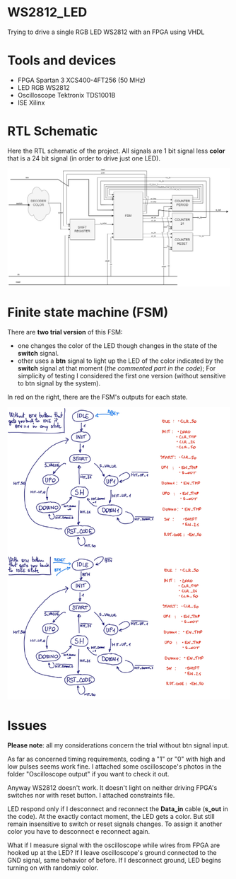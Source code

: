 # WS2812_LED
Trying to drive a single RGB LED WS2812 with an FPGA using VHDL


# Tools and devices
- FPGA Spartan 3 XCS400-4FT256 (50 MHz)
- LED RGB WS2812
- Oscilloscope Tektronix TDS1001B
- ISE Xilinx


# RTL Schematic

Here the RTL schematic of the project.
All signals are 1 bit signal less **color** that is a 24 bit signal (in order to drive just one LED).

![alt text](https://github.com/frarixeddu555/WS2812_LED/blob/main/TX_WS2812_schematic.jpg)


# Finite state machine (FSM)
There are **two trial version** of this FSM: 
- one changes the color of the LED though changes in the state of the **switch** signal.
- other uses a **btn** signal to light up the LED of the color indicated by the **switch** signal at that moment (_the commented part in the code_);
For simplicity of testing I considered the first one version (without sensitive to btn signal by the system). 

In red on the right, there are the FSM's outputs for each state.

![alt text](https://github.com/frarixeddu555/WS2812_LED/blob/main/TX_WS2812_finite_state_machine.jpg)


# Issues
**Please note**: all my considerations concern the trial without btn signal input.

As far as concerned timing requirements, coding a "1" or "0" with high and low pulses seems work fine. 
I attached some oscilloscope's photos in the folder "Oscilloscope output" if you want to check it out.

Anyway WS2812 doesn't work. It doesn't light on neither driving FPGA's switches nor with reset button. I attached constraints file.

LED respond only if I desconnect and reconnect the **Data_in** cable (**s_out** in the code). At the exactly contact moment, the LED gets a color. But still remain insensitive to switch or reset signals changes. To assign it another color you have to desconnect e reconnect again.

What if I measure signal with the oscilloscope while wires from FPGA are hooked up at the LED? If I leave oscilloscope's ground connected to the GND signal, same behavior of before. If I desconnect ground, LED begins turning on with randomly color. 
